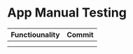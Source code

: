 # App Manual Testing

| Functiounality | Commit |
| ------ | ------ |
|        |        |
|        |        |